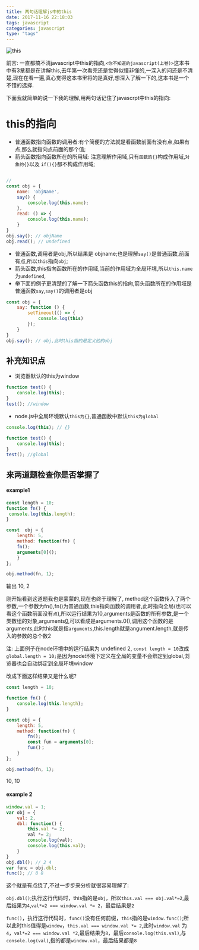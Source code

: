 ```yaml
---
title: 两句话理解js中的this
date: 2017-11-16 22:18:03
tags: javascript
categories: javascript
type: "tags"
---
```

![this](//s2.51cto.com/wyfs02/M00/88/9A/wKioL1f83IXiORmNAAC9J-tzq-k871.jpg-wh_651x-s_1446494838.jpg)
<!--more-->

前言: 一直都搞不清javascript中this的指向,`<你不知道的javascript(上卷)>`这本书中有3章都是在讲解this,去年第一次看完还是觉得似懂非懂的,一深入的问还是不清楚,现在在看一遍,真心觉得这本书里将的是真好,想深入了解一下的,这本书是一个不错的选择.

下面我就简单的说一下我的理解,用两句话记住了javascrpt中this的指向:
# this的指向

- 普通函数指向函数的调用者:有个简便的方法就是看函数前面有没有点,如果有点,那么就指向点前面的那个值;
- 箭头函数指向函数所在的所用域: 注意理解作用域,只有`函数的{}`构成作用域,`对象的{}`以及 `if(){}`都不构成作用域;

```js

// 
const obj = {
    name: 'objName',
    say() {
        console.log(this.name);
    },
    read: () => {
        console.log(this.name);
    }
}
obj.say(); // objName
obj.read(); // undefined


```
- 普通函数,调用者是obj,所以结果是 objname;也是理解`say()`是普通函数,前面有点,所以`this`指向`obj`;
- 箭头函数,this指向函数所在的作用域,当前的作用域为全局环境,所以`this.name`为`undefined`,
- 举下面的例子更清楚的了解一下箭头函数this的指向,箭头函数所在的作用域是普通函数`say`,`say()`的调用者是obj
```js
const obj = {
    say: function () {
        setTimeout(() => {
            console.log(this)
        });
    }
}
obj.say(); // obj,此时this指的是定义他的obj
```

## 补充知识点
- 浏览器默认的this为window
```js
function test() {
    console.log(this);
}
test(); //window
```
- node.js中全局环境默认`this为{}`,普通函数中默认`this为global`
```js
console.log(this); // {}

function test() {
    console.log(this);
}
test(); //global
```
## 来两道题检查你是否掌握了
#### example1
```js
const length = 10;
function fn() {
 console.log(this.length);
}

const  obj = {
    length: 5,
    method: function(fn) {
    fn();
    arguments[0]();
    }
};

obj.method(fn, 1);

```
输出 10, 2

刚开始看到这道题我也是蒙蒙的,现在也终于理解了,
method这个函数传入了两个参数,一个参数为fn(),fn()为普通函数,this指向函数的调用者,此时指向全局(也可以看这个函数前面没有`点`),所以运行结果为10,arguments是函数的所有参数,是一个类数组的对象,arguments[0](),可以看成是arguments.0(),调用这个函数的是arguments,此时this就是指`arguments`,this.length就是angument.length,就是传入的参数的总个数2

注: 上面例子在node环境中的运行结果为 undefined 2, `const length = 10`改成`global.length = 10;`是因为node环境下定义在全局的变量不会绑定到global,浏览器也会自动绑定到全局环境window

改成下面这样结果又是什么呢?
```js
const length = 10;

function fn() {
    console.log(this.length);
}

const obj = {
    length: 5,
    method: function(fn) {
        fn();
        const fun = arguments[0];
        fun()；
    }
};

obj.method(fn, 1);
```
10, 10


#### example 2 

```js
window.val = 1;
var obj = {
    val: 2,
    dbl: function() {
        this.val *= 2;
        val *= 2;
        console.log(val);
        console.log(this.val);
    }
}
obj.dbl(); // 2 4
var func = obj.dbl;
func(); // 8 8
```
这个就是有点绕了,不过一步步来分析就很容易理解了:

`obj.dbl()`;执行这行代码时，this指的是`obj`，所以`this.val === obj.val*=2`,最后结果为`4`,`val*=2 === window.val *= 2`，最后结果是`2`

`func()`，执行这行代码时，`func()`没有任何前缀，`this`指的是`window.func()`;所以此时this值得是`window`，`this.val === window.val *= 2`,此时`window.val` 为`4`，`val*=2 === window.val *2`,最后结果为`8`，最后`console.log(this.val)`,与`console.log(val)`,指的都是`window.val`，最后结果都是`8`


